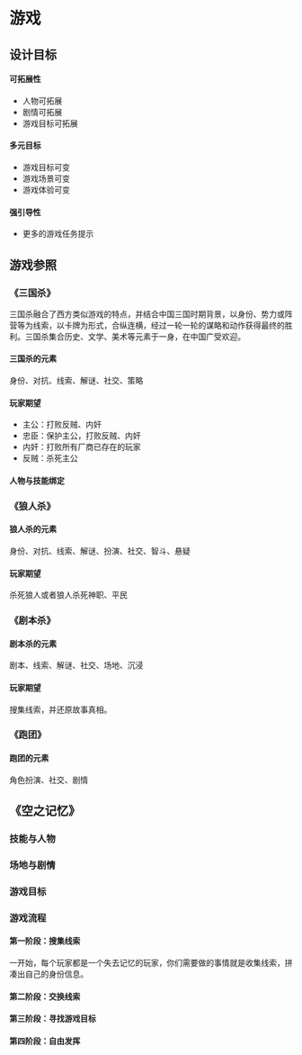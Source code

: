 # 游戏

## 设计目标

#### 可拓展性

* 人物可拓展
* 剧情可拓展
* 游戏目标可拓展

#### 多元目标

* 游戏目标可变
* 游戏场景可变
* 游戏体验可变

#### 强引导性

* 更多的游戏任务提示

## 游戏参照

### 《三国杀》

三国杀融合了西方类似游戏的特点，并结合中国三国时期背景，以身份、势力或阵营等为线索，以卡牌为形式，合纵连横，经过一轮一轮的谋略和动作获得最终的胜利。三国杀集合历史、文学、美术等元素于一身，在中国广受欢迎。

#### 三国杀的元素

身份、对抗、线索、解谜、社交、策略

#### 玩家期望

* 主公：打败反贼、内奸
* 忠臣：保护主公，打败反贼、内奸
* 内奸：打败所有厂商已存在的玩家
* 反贼：杀死主公

#### 人物与技能绑定

### 《狼人杀》

#### 狼人杀的元素

身份、对抗、线索、解谜、扮演、社交、智斗、悬疑

#### 玩家期望

杀死狼人或者狼人杀死神职、平民

### 《剧本杀》

#### 剧本杀的元素

剧本、线索、解谜、社交、场地、沉浸

#### 玩家期望

搜集线索，并还原故事真相。

### 《跑团》

#### 跑团的元素

角色扮演、社交、剧情



## 《空之记忆》

### 技能与人物

### 场地与剧情

### 游戏目标

### 游戏流程

#### 第一阶段：搜集线索

一开始，每个玩家都是一个失去记忆的玩家，你们需要做的事情就是收集线索，拼凑出自己的身份信息。

#### 第二阶段：交换线索

#### 第三阶段：寻找游戏目标



#### 第四阶段：自由发挥